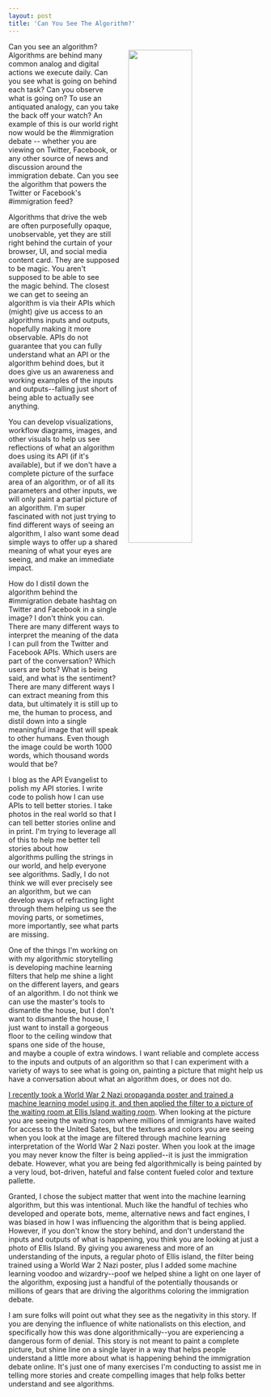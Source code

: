 ```yaml
---
layout: post
title: 'Can You See The Algorithm?'
---
```

<p><img style="padding: 15px;" src="http://kinlane-productions.s3.amazonaws.com/api_evangelist_site/blog/ellisisland_nazi_poster.jpg" alt="" width="50%" align="right" /></p>
<p>Can you see an algorithm? Algorithms are behind many common analog and digital actions we execute daily. Can you see what is going on behind each task? Can you observe what is going on? To use an antiquated analogy, can you take the back off your watch? An example of this is our world right now would be the #immigration debate -- whether you are viewing on Twitter, Facebook, or any other source of news and discussion around the immigration debate. Can you see the algorithm that powers the Twitter or Facebook's #immigration feed?</p>
<p>Algorithms that drive the web are often purposefully&nbsp;opaque, unobservable, yet they are still right behind the curtain of your browser, UI, and social media content card. They are supposed to be magic. You aren't supposed to be able to see the&nbsp;magic behind. The closest we can get to seeing an algorithm is via their APIs which (might) give us access to an algorithms inputs and outputs, hopefully making it more observable.&nbsp;APIs do not guarantee that you can fully understand what an API or the algorithm behind does, but it does give us an awareness and working examples of the inputs and outputs--falling just short of being able to actually see anything.&nbsp;</p>
<p>You can develop visualizations, workflow diagrams, images, and other visuals to help us see reflections of what an algorithm does using its API (if it's available), but if we don't have a complete picture of the surface area of an algorithm, or of all its parameters and other inputs, we will only paint a partial picture of an algorithm. I'm super fascinated with not just trying to find different ways of seeing an algorithm, I also want some dead simple ways to offer up a shared meaning of what your eyes are seeing, and make an immediate impact.&nbsp;</p>
<p>How do I distil down the algorithm behind the #immigration debate hashtag on Twitter and Facebook in a single image? I don't think you can. There are many different ways to interpret the meaning of the data I can pull from the Twitter and Facebook APIs. Which users are part of the conversation? Which users are bots? What is being said, and what is the sentiment? There are many different ways I can extract meaning from this data, but ultimately it is still up to me, the human to process, and distil down into a single meaningful image that will speak to other humans. Even though the image could be worth 1000 words, which thousand words would that be?</p>
<p>I blog as the API Evangelist to polish my API stories. I write code to polish how I can use APIs to tell better stories. I take photos in the real world so that I can tell better stories online and in print. I'm trying to leverage all of this to help me better tell stories about how algorithms&nbsp;pulling the strings in our world, and help everyone see algorithms. Sadly, I do not think we will ever precisely see an algorithm, but we can develop ways of refracting light through them helping us see the moving parts, or sometimes, more importantly, see what parts are missing.&nbsp;</p>
<p>One of the things I'm working on with my algorithmic storytelling is developing machine learning filters that help me shine a light on the different layers, and gears of an algorithm. I do not think we can use the master's tools to dismantle the house, but I don't want to dismantle the house, I just want to install a gorgeous floor to the ceiling window that spans one side of the house, and maybe a couple of extra windows. I want reliable and complete access to the inputs and outputs of an algorithm so that I can experiment with a variety of ways to see what is going on, painting a picture that might help us have a conversation about what an algorithm does, or does not do.</p>
<p><a href="http://kinlane.com/2017/02/06/algorithmic-reflections-on-the-immigration-debate/">I recently took a World War 2 Nazi propaganda poster and trained a machine learning model using it, and then applied the filter to a picture of the waiting room at Ellis Island waiting room</a>. When looking at the picture you are seeing the waiting room where millions of immigrants have waited for access to the United Sates, but the textures and colors you are seeing when you look at the image are filtered through machine learning interpretation of the World War 2 Nazi poster. When you look at the image you may never know the filter is being applied--it is just the immigration debate. However, what you are being fed algorithmically is being painted by a very loud, bot-driven, hateful and false content fueled color and texture pallette.</p>
<p>Granted, I chose the subject matter that went into the machine learning algorithm, but this was intentional. Much like the handful of techies who developed and operate bots, meme, alternative news and fact engines, I was biased in how I was influencing the algorithm that is being applied. However, if you don't know the story behind, and don't understand the inputs and outputs of what is happening, you think you are looking at just a photo of Ellis Island. By giving you awareness and more of an understanding of the inputs, a regular photo of Ellis island, the filter being trained using a World War 2 Nazi poster, plus I added some machine learning voodoo and wizardry--poof we helped shine a light on one layer of the algorithm, exposing just a handful of the potentially thousands or millions of gears that are driving the algorithms coloring the immigration debate.</p>
<p>I am sure folks will point out what they see as the negativity in this story. If you are denying the influence of white nationalists on this election, and specifically how this was done algorithmically--you are experiencing a dangerous form of denial. This story is not meant to paint a complete picture, but shine line on a single layer in a way that helps people understand a little more about what is happening behind the immigration debate online. It's just one of many exercises I'm conducting to assist me in telling more stories and create compelling images that help folks better understand and see algorithms.</p>